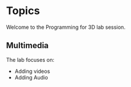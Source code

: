 # Topics

Welcome to the Programming for 3D lab session.

## Multimedia

The lab focuses on:

+ Adding videos
+ Adding Audio
